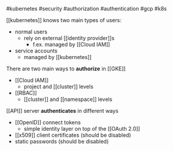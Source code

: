 #kubernetes #security #authorization #authentication #gcp #k8s 

[[kubernetes]] knows two main types of users:
- normal users
	- rely on external [[identity provider]]s
		- f.ex. managed by [[Cloud IAM]]
- service accounts
	- managed by [[kubernetes]]

There are two main ways to **authorize** in [[GKE]]
- [[Cloud IAM]]
	- project and [[cluster]] levels
- [[RBAC]]
	- [[cluster]] and [[namespace]] levels

[[API]] server **authenticates** in different ways
- [[OpenID]] connect tokens
	- simple identity layer on top of the [[OAuth 2.0]]
- [[x509]] client certificates (should be disabled)
- static passwords (should be disabled)